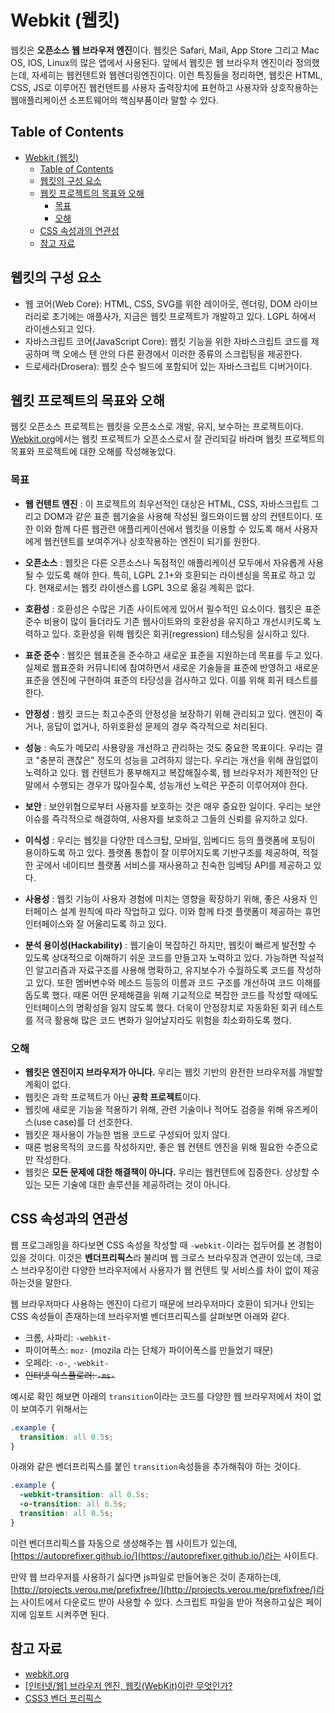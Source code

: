 # Webkit (웹킷)

웹킷은 **오픈소스** **웹 브라우저 엔진**이다. 웹킷은 Safari, Mail, App Store 그리고 Mac OS, IOS, Linux의 많은 앱에서 사용된다. 앞에서 웹킷은 웹 브라우저 엔진이라 정의했는데, 자세히는 웹컨텐트와 웹렌더링엔진이다.
이런 특징들을 정리하면, 웹킷은 HTML, CSS, JS로 이루어진 웹컨텐트를 사용자 출력장치에 표현하고 사용자와 상호작용하는 웹애플리케이션 소프트웨어의 핵심부품이라 말할 수 있다.

## Table of Contents

- [Webkit (웹킷)](#webkit-웹킷)
  - [Table of Contents](#table-of-contents)
  - [웹킷의 구성 요소](#웹킷의-구성-요소)
  - [웹킷 프로젝트의 목표와 오해](#웹킷-프로젝트의-목표와-오해)
    - [목표](#목표)
    - [오해](#오해)
  - [CSS 속성과의 연관성](#css-속성과의-연관성)
  - [참고 자료](#참고-자료)

## 웹킷의 구성 요소

- 웹 코어(Web Core): HTML, CSS, SVG를 위한 레이아웃, 렌더링, DOM 라이브러리로 초기에는 애플사가, 지금은 웹킷 프로젝트가 개발하고 있다. LGPL 하에서 라이센스되고 있다.
- 자바스크립트 코어(JavaScript Core): 웹킷 기능을 위한 자바스크립트 코드를 제공하며 맥 오에스 텐 안의 다른 환경에서 이러한 종류의 스크립팅을 제공한다.
- 드로세라(Drosera): 웹킷 순수 빌드에 포함되어 있는 자바스크립트 디버거이다.

## 웹킷 프로젝트의 목표와 오해

웹킷 오픈소스 프로젝트는 웹킷을 오픈소스로 개발, 유지, 보수하는 프로젝트이다. [Webkit.org](https://webkit.org/)에서는 웹킷 프로젝트가 오픈소스로서 잘 관리되길 바라며 웹킷 프로젝트의 목표와 프로젝트에 대한 오해를 작성해놓았다.

### 목표

- **웹 컨텐트 엔진** : 이 프로젝트의 최우선적인 대상은 HTML, CSS, 자바스크립트 그리고 DOM과 같은 표준 웹기술을 사용해 작성된 월드와이드웹 상의 컨텐트이다. 또한 이와 함께 다른 웹관련 애플리케이션에서 웹킷을 이용할 수 있도록 해서 사용자에게 웹컨텐트를 보여주거나 상호작용하는 엔진이 되기를 원한다.

- **오픈소스** : 웹킷은 다른 오픈소스나 독점적인 애플리케이션 모두에서 자유롭게 사용될 수 있도록 해야 한다. 특히, LGPL 2.1+와 호환되는 라이센싱을 목표로 하고 있다. 현재로서는 웹킷 라이센스를 LGPL 3으로 옮길 계획은 없다.

- **호환성** : 호환성은 수많은 기존 사이트에게 있어서 필수적인 요소이다. 웹킷은 표준 준수 비용이 많이 들더라도 기존 웹사이트와의 호환성을 유지하고 개선시키도록 노력하고 있다. 호환성을 위해 웹킷은 회귀(regression) 테스팅을 실시하고 있다.

- **표준 준수** : 웹킷은 웹표준을 준수하고 새로운 표준을 지원하는데 목표를 두고 있다. 실제로 웹표준화 커뮤니티에 참여하면서 새로운 기술들을 표준에 반영하고 새로운 표준을 엔진에 구현하여 표준의 타당성을 검사하고 있다. 이를 위해 회귀 테스트를 한다.

- **안정성** : 웹킷 코드는 최고수준의 안정성을 보장하기 위해 관리되고 있다. 엔진이 죽거나, 응답이 없거나, 하위호환성 문제의 경우 즉각적으로 처리된다.

- **성능** : 속도가 메모리 사용량을 개선하고 관리하는 것도 중요한 목표이다. 우리는 결코 "충분히 괜찮은" 정도의 성능을 고려하지 않는다. 우리는 개선을 위해 끊임없이 노력하고 있다. 웹 컨텐트가 풍부해지고 복잡해질수록, 웹 브라우저가 제한적인 단말에서 수행되는 경우가 많아질수록, 성능개선 노력은 꾸준히 이루어져야 한다.

- **보안** : 보안위협으로부터 사용자를 보호하는 것은 매우 중요한 일이다. 우리는 보안 이슈를 즉각적으로 해결하여, 사용자를 보호하고 그들의 신뢰를 유지하고 있다.

- **이식성** : 우리는 웹킷을 다양한 데스크탑, 모바일, 임베디드 등의 플랫폼에 포팅이 용이하도록 하고 있다. 플랫폼 통합이 잘 이루어지도록 기반구조를 제공하여, 적절한 곳에서 네이티브 플랫폼 서비스를 재사용하고 친숙한 임베딩 API를 제공하고 있다.

- **사용성** : 웹킷 기능이 사용자 경험에 미치는 영향을 확장하기 위해, 좋은 사용자 인터페이스 설계 원칙에 따라 작업하고 있다. 이와 함께 타겟 플랫폼이 제공하는 휴먼인터페이스와 잘 어울리도록 하고 있다.

- **분석 용이성(Hackability)** : 웹기술이 복잡하긴 하지만, 웹킷이 빠르게 발전할 수 있도록 상대적으로 이해하기 쉬운 코드를 만들고자 노력하고 있다. 가능하면 직설적인 알고리즘과 자료구조를 사용해 명확하고, 유지보수가 수월하도록 코드를 작성하고 있다. 또한 멤버변수와 메소드 등등의 이름과 코드 구조를 개선하여 코드 이해를 돕도록 했다. 때론 어떤 문제해결을 위해 기교적으로 복잡한 코드를 작성할 때에도 인터페이스의 명확성을 잃지 않도록 했다. 더욱이 안정장치로 자동화된 회귀 테스트를 적극 활용해 많은 코드 변화가 일어날지라도 위험을 최소화하도록 했다.

### 오해

- **웹킷은 엔진이지 브라우저가 아니다.** 우리는 웹킷 기반의 완전한 브라우저를 개발할 계획이 없다.
- 웹킷은 과학 프로젝트가 아닌 **공학 프로젝트**이다.
- 웹킷에 새로운 기능을 적용하기 위해, 관련 기술이나 적어도 검증을 위해 유즈케이스(use case)를 더 선호한다.
- 웹킷은 재사용이 가능한 범용 코드로 구성되어 있지 않다.
- 때론 범용목적의 코드를 작성하지만, 좋은 웹 컨텐트 엔진을 위해 필요한 수준으로만 작성한다.
- 웹킷은 **모든 문제에 대한 해결책이 아니다.** 우리는 웹컨텐트에 집중한다. 상상할 수 있는 모든 기술에 대한 솔루션을 제공하려는 것이 아니다.

## CSS 속성과의 연관성

웹 프로그래밍을 하다보면 CSS 속성을 작성할 때 `-webkit-`이라는 접두어를 본 경험이 있을 것이다. 이것은 **벤더프리픽스**라 불리며 웹 크로스 브라우징과 연관이 있는데, 크로스 브라우징이란 다양한 브라우저에서 사용자가 웹 컨텐트 및 서비스를 차이 없이 제공하는것을 말한다.

웹 브라우저마다 사용하는 엔진이 다르기 때문에 브라우저마다 호환이 되거나 안되는 CSS 속성들이 존재하는데 브라우저별 벤더프리픽스를 살펴보면 아래와 같다.

- 크롬, 사파리: `-webkit-`
- 파이어폭스: `moz-` (mozila 라는 단체가 파이어폭스를 만들었기 때문)
- 오페라: `-o-`, `-webkit-`
- ~~인터넷 익스플로러: `-ms-`~~

예시로 확인 해보면 아래의 `transition`이라는 코드를 다양한 웹 브라우저에서 차이 없이 보여주기 위해서는

```css
.example {
  transition: all 0.5s;
}
```

아래와 같은 벤더프리픽스를 붙인 `transition`속성들을 추가해줘야 하는 것이다.

```css
.example {
  -webkit-transition: all 0.5s;
  -o-transition: all 0.5s;
  transition: all 0.5s;
}
```

이런 벤더프리픽스를 자동으로 생성해주는 웹 사이트가 있는데, [https://autoprefixer.github.io/](https://autoprefixer.github.io/)라는 사이트다.

만약 웹 브라우저를 사용하기 싫다면 js파일로 만들어놓은 것이 존재하는데, [http://projects.verou.me/prefixfree/](http://projects.verou.me/prefixfree/)라는 사이트에서 다운로드 받아 사용할 수 있다. 스크립트 파일을 받아 적용하고싶은 페이지에 임포트 시켜주면 된다.

## 참고 자료

- [webkit.org](https://webkit.org/)
- [[인터넷/웹] 브라우저 엔진, 웹킷(WebKit)이란 무엇인가?](https://blog.naver.com/PostView.naver?blogId=agapeuni&logNo=60128649365&redirect=Dlog&widgetTypeCall=true&directAccess=false)
- [CSS3 벤더 프리픽스](https://dolly77.tistory.com/9)
